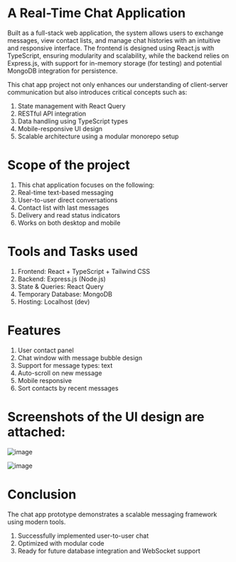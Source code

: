 # A Real-Time Chat Application
Built as a full-stack web application, the system allows users to exchange messages, view contact lists, and manage chat histories with an intuitive and responsive interface. The frontend is designed using React.js with TypeScript, ensuring modularity and scalability, while the backend relies on Express.js, with support for in-memory storage (for testing) and potential MongoDB integration for persistence.

This chat app project not only enhances our understanding of client-server communication but also introduces critical concepts such as:

1) State management with React Query
2) RESTful API integration
3) Data handling using TypeScript types
4) Mobile-responsive UI design
5) Scalable architecture using a modular monorepo setup

# Scope of the project
1) This chat application focuses on the following:
2) Real-time text-based messaging
3) User-to-user direct conversations
4) Contact list with last messages
5) Delivery and read status indicators
6) Works on both desktop and mobile

# Tools and Tasks used

1) Frontend: React + TypeScript + Tailwind CSS
2) Backend: Express.js (Node.js)
3) State & Queries: React Query
4) Temporary Database: MongoDB
5) Hosting: Localhost (dev)

# Features

1) User contact panel
2) Chat window with message bubble design
3) Support for message types: text
4) Auto-scroll on new message
5) Mobile responsive
6) Sort contacts by recent messages

# Screenshots of the UI design are attached:

![image](https://github.com/user-attachments/assets/d2333cd1-c0a2-4abf-8c8d-48ac37f7f2c0)

![image](https://github.com/user-attachments/assets/7ca7f89a-be47-446d-9eb0-9f9c165c5941)

# Conclusion
The chat app prototype demonstrates a scalable messaging framework using modern tools.
1) Successfully implemented user-to-user chat
2) Optimized with modular code
3) Ready for future database integration and WebSocket support


